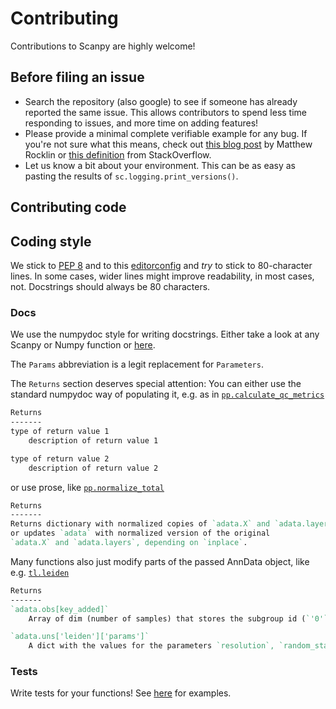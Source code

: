 # Contributing

Contributions to Scanpy are highly welcome!

## Before filing an issue

* Search the repository (also google) to see if someone has already reported the same issue. This allows contributors to spend less time responding to issues, and more time on adding features!
* Please provide a minimal complete verifiable example for any bug. If you're not sure what this means, check out [this blog post](http://matthewrocklin.com/blog/work/2018/02/28/minimal-bug-reports) by Matthew Rocklin or [this definition](https://stackoverflow.com/help/mcve) from StackOverflow.
* Let us know a bit about your environment. This can be as easy as pasting the results of `sc.logging.print_versions()`.

## Contributing code

## Coding style

We stick to [PEP 8](https://www.python.org/dev/peps/pep-0008) and to this [editorconfig](https://github.com/theislab/scanpy/blob/master/.editorconfig) and *try* to stick to 80-character lines. In some cases, wider lines might improve readability, in most cases, not. Docstrings should always be 80 characters.

### Docs

We use the numpydoc style for writing docstrings.
Either take a look at any Scanpy or Numpy function or
[here](http://sphinxcontrib-napoleon.readthedocs.io/en/latest/example_numpy.html).

The `Params` abbreviation is a legit replacement for `Parameters`.

The `Returns` section deserves special attention:
You can either use the standard numpydoc way of populating it,
e.g. as in [`pp.calculate_qc_metrics`](https://scanpy.readthedocs.io/en/latest/api/scanpy.pp.calculate_qc_metrics.html)

```rst
Returns
-------
type of return value 1
    description of return value 1

type of return value 2
    description of return value 2
```

or use prose, like [`pp.normalize_total`](https://scanpy.readthedocs.io/en/latest/api/scanpy.pp.normalize_total.html)

```rst
Returns
-------
Returns dictionary with normalized copies of `adata.X` and `adata.layers`
or updates `adata` with normalized version of the original
`adata.X` and `adata.layers`, depending on `inplace`.
```

Many functions also just modify parts of the passed AnnData object,
like e.g. [`tl.leiden`](https://scanpy.readthedocs.io/en/latest/api/scanpy.tl.leiden.html)

```rst
Returns
-------
`adata.obs[key_added]`
    Array of dim (number of samples) that stores the subgroup id (`'0'`, `'1'`, ...) for each cell.

`adata.uns['leiden']['params']`
    A dict with the values for the parameters `resolution`, `random_state`, and `n_iterations`.
```


### Tests

Write tests for your functions! See [here](https://github.com/theislab/scanpy/tree/master/scanpy/tests) for examples.

